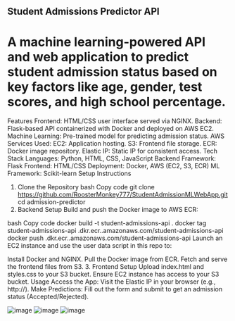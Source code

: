 ## Student Admissions Predictor API
# A machine learning-powered API and web application to predict student admission status based on key factors like age, gender, test scores, and high school percentage.

Features
Frontend: HTML/CSS user interface served via NGINX.
Backend: Flask-based API containerized with Docker and deployed on AWS EC2.
Machine Learning: Pre-trained model for predicting admission status.
AWS Services Used:
EC2: Application hosting.
S3: Frontend file storage.
ECR: Docker image repository.
Elastic IP: Static IP for consistent access.
Tech Stack
Languages: Python, HTML, CSS, JavaScript
Backend Framework: Flask
Frontend: HTML/CSS
Deployment: Docker, AWS (EC2, S3, ECR)
ML Framework: Scikit-learn
Setup Instructions
1. Clone the Repository
bash
Copy code
git clone https://github.com/RoosterMonkey777/StudentAdmissionMLWebApp.git
cd admission-predictor
2. Backend Setup
Build and push the Docker image to AWS ECR:

bash
Copy code
docker build -t student-admissions-api .
docker tag student-admissions-api <account-id>.dkr.ecr.<region>.amazonaws.com/student-admissions-api
docker push <account-id>.dkr.ecr.<region>.amazonaws.com/student-admissions-api
Launch an EC2 instance and use the user data script in this repo to:

Install Docker and NGINX.
Pull the Docker image from ECR.
Fetch and serve the frontend files from S3.
3. Frontend Setup
Upload index.html and styles.css to your S3 bucket.
Ensure EC2 instance has access to your S3 bucket.
Usage
Access the App: Visit the Elastic IP in your browser (e.g., http://<elastic-ip>).
Make Predictions: Fill out the form and submit to get an admission status (Accepted/Rejected).


![image](https://github.com/user-attachments/assets/c8088c07-ed18-4e67-ac2f-0c837d18f8ce)
![image](https://github.com/user-attachments/assets/848bd0e4-abfd-4e83-8e1a-0062dd70d50d)
![image](https://github.com/user-attachments/assets/e6c10ba9-7bea-4653-adc3-02c9837bd6dd)




